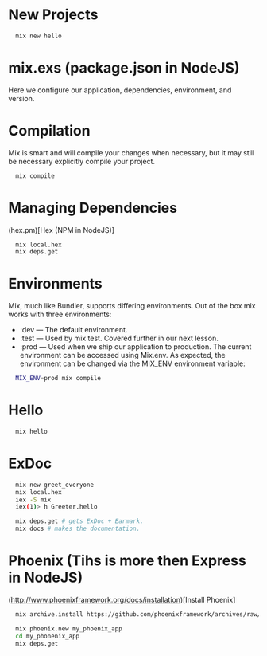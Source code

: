 # New Projects
```sh
  mix new hello
```

# mix.exs (package.json in NodeJS)
Here we configure our application, dependencies, environment, and version.

# Compilation
Mix is smart and will compile your changes when necessary, but it may still be necessary explicitly compile your project.
```sh
  mix compile
```
# Managing Dependencies
(hex.pm)[Hex (NPM in NodeJS)]
```sh
  mix local.hex
  mix deps.get
```
# Environments
Mix, much like Bundler, supports differing environments. Out of the box mix works with three environments:
* :dev — The default environment.
* :test — Used by mix test. Covered further in our next lesson.
* :prod — Used when we ship our application to production.
The current environment can be accessed using Mix.env. As expected, the environment can be changed via the MIX_ENV environment variable:
```sh
  MIX_ENV=prod mix compile
```

# Hello
```sh
  mix hello
```

# ExDoc
```sh
  mix new greet_everyone
  mix local.hex
  iex -S mix
  iex(1)> h Greeter.hello
```
```sh
  mix deps.get # gets ExDoc + Earmark.
  mix docs # makes the documentation.
```

# Phoenix (Tihs is more then Express in NodeJS)
(http://www.phoenixframework.org/docs/installation)[Install Phoenix]
```sh
  mix archive.install https://github.com/phoenixframework/archives/raw/master/phoenix_new.ez

  mix phoenix.new my_phoenix_app
  cd my_phonenix_app
  mix deps.get
```
